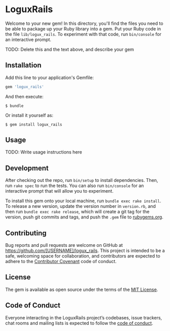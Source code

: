 # LoguxRails

Welcome to your new gem! In this directory, you'll find the files you need to be able to package up your Ruby library into a gem. Put your Ruby code in the file `lib/logux_rails`. To experiment with that code, run `bin/console` for an interactive prompt.

TODO: Delete this and the text above, and describe your gem

## Installation

Add this line to your application's Gemfile:

```ruby
gem 'logux_rails'
```

And then execute:

    $ bundle

Or install it yourself as:

    $ gem install logux_rails

## Usage

TODO: Write usage instructions here

## Development

After checking out the repo, run `bin/setup` to install dependencies. Then, run `rake spec` to run the tests. You can also run `bin/console` for an interactive prompt that will allow you to experiment.

To install this gem onto your local machine, run `bundle exec rake install`. To release a new version, update the version number in `version.rb`, and then run `bundle exec rake release`, which will create a git tag for the version, push git commits and tags, and push the `.gem` file to [rubygems.org](https://rubygems.org).

## Contributing

Bug reports and pull requests are welcome on GitHub at https://github.com/[USERNAME]/logux_rails. This project is intended to be a safe, welcoming space for collaboration, and contributors are expected to adhere to the [Contributor Covenant](http://contributor-covenant.org) code of conduct.

## License

The gem is available as open source under the terms of the [MIT License](https://opensource.org/licenses/MIT).

## Code of Conduct

Everyone interacting in the LoguxRails project’s codebases, issue trackers, chat rooms and mailing lists is expected to follow the [code of conduct](https://github.com/[USERNAME]/logux_rails/blob/master/CODE_OF_CONDUCT.md).
